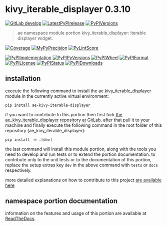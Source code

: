 <!-- THIS FILE IS EXCLUSIVELY MAINTAINED by the project ae.ae V0.3.88 -->
<!-- THIS FILE IS EXCLUSIVELY MAINTAINED by the project aedev.tpl_namespace_root V0.3.10 -->
# kivy_iterable_displayer 0.3.10

[![GitLab develop](https://img.shields.io/gitlab/pipeline/ae-group/ae_kivy_iterable_displayer/develop?logo=python)](
    https://gitlab.com/ae-group/ae_kivy_iterable_displayer)
[![LatestPyPIrelease](
    https://img.shields.io/gitlab/pipeline/ae-group/ae_kivy_iterable_displayer/release0.3.9?logo=python)](
    https://gitlab.com/ae-group/ae_kivy_iterable_displayer/-/tree/release0.3.9)
[![PyPIVersions](https://img.shields.io/pypi/v/ae_kivy_iterable_displayer)](
    https://pypi.org/project/ae-kivy-iterable-displayer/#history)

>ae namespace module portion kivy_iterable_displayer: iterable displayer widget.

[![Coverage](https://ae-group.gitlab.io/ae_kivy_iterable_displayer/coverage.svg)](
    https://ae-group.gitlab.io/ae_kivy_iterable_displayer/coverage/index.html)
[![MyPyPrecision](https://ae-group.gitlab.io/ae_kivy_iterable_displayer/mypy.svg)](
    https://ae-group.gitlab.io/ae_kivy_iterable_displayer/lineprecision.txt)
[![PyLintScore](https://ae-group.gitlab.io/ae_kivy_iterable_displayer/pylint.svg)](
    https://ae-group.gitlab.io/ae_kivy_iterable_displayer/pylint.log)

[![PyPIImplementation](https://img.shields.io/pypi/implementation/ae_kivy_iterable_displayer)](
    https://gitlab.com/ae-group/ae_kivy_iterable_displayer/)
[![PyPIPyVersions](https://img.shields.io/pypi/pyversions/ae_kivy_iterable_displayer)](
    https://gitlab.com/ae-group/ae_kivy_iterable_displayer/)
[![PyPIWheel](https://img.shields.io/pypi/wheel/ae_kivy_iterable_displayer)](
    https://gitlab.com/ae-group/ae_kivy_iterable_displayer/)
[![PyPIFormat](https://img.shields.io/pypi/format/ae_kivy_iterable_displayer)](
    https://pypi.org/project/ae-kivy-iterable-displayer/)
[![PyPILicense](https://img.shields.io/pypi/l/ae_kivy_iterable_displayer)](
    https://gitlab.com/ae-group/ae_kivy_iterable_displayer/-/blob/develop/LICENSE.md)
[![PyPIStatus](https://img.shields.io/pypi/status/ae_kivy_iterable_displayer)](
    https://libraries.io/pypi/ae-kivy-iterable-displayer)
[![PyPIDownloads](https://img.shields.io/pypi/dm/ae_kivy_iterable_displayer)](
    https://pypi.org/project/ae-kivy-iterable-displayer/#files)


## installation


execute the following command to install the
ae.kivy_iterable_displayer module
in the currently active virtual environment:
 
```shell script
pip install ae-kivy-iterable-displayer
```

if you want to contribute to this portion then first fork
[the ae_kivy_iterable_displayer repository at GitLab](
https://gitlab.com/ae-group/ae_kivy_iterable_displayer "ae.kivy_iterable_displayer code repository").
after that pull it to your machine and finally execute the
following command in the root folder of this repository
(ae_kivy_iterable_displayer):

```shell script
pip install -e .[dev]
```

the last command will install this module portion, along with the tools you need
to develop and run tests or to extend the portion documentation. to contribute only to the unit tests or to the
documentation of this portion, replace the setup extras key `dev` in the above command with `tests` or `docs`
respectively.

more detailed explanations on how to contribute to this project
[are available here](
https://gitlab.com/ae-group/ae_kivy_iterable_displayer/-/blob/develop/CONTRIBUTING.rst)


## namespace portion documentation

information on the features and usage of this portion are available at
[ReadTheDocs](
https://ae.readthedocs.io/en/latest/_autosummary/ae.kivy_iterable_displayer.html
"ae_kivy_iterable_displayer documentation").
